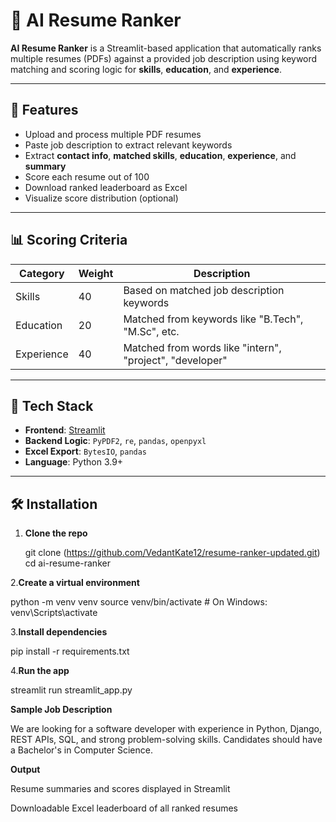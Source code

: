 # 📄 AI Resume Ranker

**AI Resume Ranker** is a Streamlit-based application that automatically ranks multiple resumes (PDFs) against a provided job description using keyword matching and scoring logic for **skills**, **education**, and **experience**.

---

## 🚀 Features

- Upload and process multiple PDF resumes
-  Paste job description to extract relevant keywords
-  Extract **contact info**, **matched skills**, **education**, **experience**, and **summary**
-  Score each resume out of 100
-  Download ranked leaderboard as Excel
-  Visualize score distribution (optional)

---

## 📊 Scoring Criteria

| Category       | Weight | Description |
|----------------|--------|-------------|
| Skills         | 40     | Based on matched job description keywords |
| Education      | 20     | Matched from keywords like "B.Tech", "M.Sc", etc. |
| Experience     | 40     | Matched from words like "intern", "project", "developer" |

---

## 🧠 Tech Stack

- **Frontend**: [Streamlit](https://streamlit.io/)
- **Backend Logic**: `PyPDF2`, `re`, `pandas`, `openpyxl`
- **Excel Export**: `BytesIO`, `pandas`
- **Language**: Python 3.9+

---

## 🛠 Installation

1. **Clone the repo**
   
   git clone (https://github.com/VedantKate12/resume-ranker-updated.git)
   cd ai-resume-ranker
   
 2.**Create a virtual environment**

python -m venv venv
source venv/bin/activate  # On Windows: venv\Scripts\activate

3.**Install dependencies**

pip install -r requirements.txt

4.**Run the app**


streamlit run streamlit_app.py

**Sample Job Description**

We are looking for a software developer with experience in Python, Django, REST APIs,
SQL, and strong problem-solving skills. Candidates should have a Bachelor's in Computer Science.

 **Output**
 
Resume summaries and scores displayed in Streamlit

Downloadable Excel leaderboard of all ranked resumes
